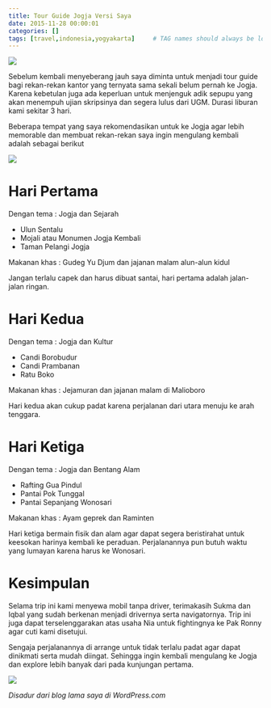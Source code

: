 ```yaml
---
title: Tour Guide Jogja Versi Saya
date: 2015-11-28 00:00:01
categories: []
tags: [travel,indonesia,yogyakarta]     # TAG names should always be lowercase
---
```


![](https://lh3.googleusercontent.com/pw/AP1GczO30vPgL9P9GPn7ZdwqKLkMe9sC1Q4c9k20UVpvslDnFdDAidHYEft4jjcNIPWeHZmApSS9Ci2zVTigdYjVEr529ifHhORQ17S3Y64H2INOtBBLyBPaut0NlE2DBrvSZWGmCQTHeBoyuLVcevhqETjpsQ=w2810-h1478-s-no?authuser=0)

Sebelum kembali menyeberang jauh saya diminta untuk menjadi tour guide bagi rekan-rekan kantor yang ternyata sama sekali belum pernah ke Jogja. Karena kebetulan juga ada keperluan untuk menjenguk adik sepupu yang akan menempuh ujian skripsinya dan segera lulus dari UGM. Durasi liburan kami sekitar 3 hari.

Beberapa tempat yang saya rekomendasikan untuk ke Jogja agar lebih memorable dan membuat rekan-rekan saya ingin mengulang kembali adalah sebagai berikut

![](https://lh3.googleusercontent.com/pw/AP1GczNan0cyJWO2k5Zlv_VN_q3b50Pj5SNusq-jHA7uQat3BgvGU1jL6Su1a333OzyLpsiTukMglof9S5MxOJX2DQgSxnmdyTJBfcrdm4sv1kRhWPEMfOmNL2Qg4LIAKfCe_SWkWojOOlBCiNQdqWLFZI8Bfg=w2218-h1478-s-no?authuser=0)

# Hari Pertama
Dengan tema : Jogja dan Sejarah

- Ulun Sentalu
- Mojali atau Monumen Jogja Kembali
- Taman Pelangi Jogja

Makanan khas : Gudeg Yu Djum dan jajanan malam alun-alun kidul

Jangan terlalu capek dan harus dibuat santai, hari pertama adalah jalan-jalan ringan.

# Hari Kedua
Dengan tema : Jogja dan Kultur

- Candi Borobudur
- Candi Prambanan
- Ratu Boko

Makanan khas : Jejamuran dan jajanan malam di Malioboro

Hari kedua akan cukup padat karena perjalanan dari utara menuju ke arah tenggara.

# Hari Ketiga
Dengan tema : Jogja dan Bentang Alam

- Rafting Gua Pindul
- Pantai Pok Tunggal
- Pantai Sepanjang Wonosari

Makanan khas : Ayam geprek dan Raminten

Hari ketiga bermain fisik dan alam agar dapat segera beristirahat untuk keesokan harinya kembali ke peraduan. Perjalanannya pun butuh waktu yang lumayan karena harus ke Wonosari. 

# Kesimpulan
Selama trip ini kami menyewa mobil tanpa driver, terimakasih Sukma dan Iqbal yang sudah berkenan menjadi drivernya serta navigatornya. Trip ini juga dapat terselenggarakan atas usaha Nia untuk fightingnya ke Pak Ronny agar cuti kami disetujui. 

Sengaja perjalanannya di arrange untuk tidak terlalu padat agar dapat dinikmati serta mudah diingat. Sehingga ingin kembali mengulang ke Jogja dan explore lebih banyak dari pada kunjungan pertama.

![](https://lh3.googleusercontent.com/pw/AP1GczPXF4RC4G-8ap65Wnk244NGEEVUcfXtZsJEqXjgjyEiiyxmc8GRMcmRGBKjPwJbmnE-_YLsPblyYwwNfnSi-MWOokMdAKYoWOs15gQy6VN2a0xLPdhuNCUtSxfFVbqzkycxw4aMIaReyreYApUF_xwBkg=w2702-h1478-s-no?authuser=0)

_Disadur dari blog lama saya di WordPress.com_